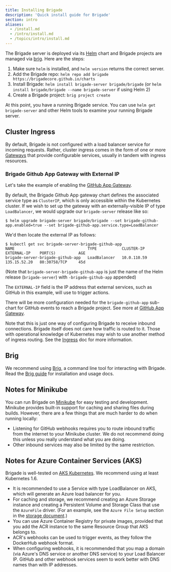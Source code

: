 ```yaml
---
title: Installing Brigade
description: 'Quick install guide for Brigade'
section: intro
aliases:
  - /install.md
  - /intro/install.md
  - /topics/intro/install.md
---
```


The Brigade server is deployed via its [Helm](https://github.com/helm/helm) chart and
Brigade projects are managed via [brig](#brig). Here are the steps:

1. Make sure `helm` is installed, and `helm version` returns the correct server.
2. Add the Brigade repo: `helm repo add brigade https://brigadecore.github.io/charts`
3. Install Brigade: `helm install brigade-server brigade/brigade` (or `helm install brigade/brigade --name brigade-server` if using Helm 2)
4. Create a Brigade project: `brig project create`

At this point, you have a running Brigade service. You can use `helm get brigade-server` and other Helm tools to examine your running Brigade server.

## Cluster Ingress

By default, Brigade is not configured with a load balancer service for incoming requests.  Rather, cluster ingress
comes in the form of one or more [Gateways](../topics/gateways.md) that provide configurable services, usually in tandem
with ingress resources.

### Brigade Github App Gateway with External IP

Let's take the example of enabling the [GitHub App Gateway](../topics/github.md).

By default, the Brigade Github App gateway chart defines the associated service type as `ClusterIP`, which is only accessible within the Kubernetes cluster.   If we wish to set up the gateway with an externally-visible IP of type `LoadBalancer`, we would upgrade our `brigade-server` release like so:

```
$ helm upgrade brigade-server brigade/brigade --set brigade-github-app.enabled=true --set brigade-github-app.service.type=LoadBalancer
```

We'd then locate the external IP as follows:

```console
$ kubectl get svc brigade-server-brigade-github-app
NAME                                TYPE           CLUSTER-IP    EXTERNAL-IP    PORT(S)          AGE
brigade-server-brigade-github-app   LoadBalancer   10.0.110.59   135.15.52.20   80:30758/TCP     45d
```

(Note that `brigade-server-brigade-github-app` is just the name of the Helm release (`brigade-server`) with `-brigade-github-app` appended)

The `EXTERNAL-IP` field is the IP address that external services, such as GitHub in this example, will use to trigger actions.

There will be more configuration needed for the `brigade-github-app` sub-chart for GitHub events to reach a Brigade project.
See more at [GitHub App Gateway](../topics/github.md).

Note that this is just one way of configuring Brigade to receive inbound connections. Brigade itself does not care how traffic is routed to it. Those with operational knowledge of Kubernetes may wish to use another method of ingress routing.  See the [Ingress](../topics/ingress.md) doc for more information.

## Brig

We recommend using [Brig](https://github.com/brigadecore/brigade/tree/master/brig), a command line tool for interacting with Brigade. Read the [Brig guide](../topics/brig.md) for installation and usage docs.

## Notes for Minikube

You can run Brigade on [Minikube](https://github.com/kubernetes/minikube) for easy testing
and development. Minikube provides built-in support for caching and sharing files during
builds. However, there are a few things that are much harder to do when running locally:

- Listening for GitHub webhooks requires you to route inbound traffic from the internet
  to your Minikube cluster. We do not recommend doing this unless you really understand
  what you are doing.
- Other inbound services may also be limited by the same restriction.

## Notes for Azure Container Services (AKS)

Brigade is well-tested on [AKS Kubernetes](https://docs.microsoft.com/en-us/azure/aks/). We recommend using at least Kubernetes 1.6.

- It is recommended to use a Service with type LoadBalancer on AKS, which will generate
  an Azure load balancer for you.
- For caching and storage, we recommend creating an Azure Storage instance and
  creating a Persistent Volume and Storage Class that use the `AzureFile` driver.
  (For an example, see the `Azure File Setup` section in the [storage document](../../topics/storage/#azure-file-setup).)
- You can use Azure Container Registry for private images, provided that you
  add the ACR instance to the same Resource Group that AKS belongs to.
- ACR's webhooks can be used to trigger events, as they follow the DockerHub
  webhook format.
- When configuring webhooks, it is recommended that you map a domain (via Azure's
  DNS service or another DNS service) to your Load Balancer IP. GitHub and other
  webhook services seem to work better with DNS names than with IP addresses.

[overview]: ../overview
[part1]: ../tutorial01
